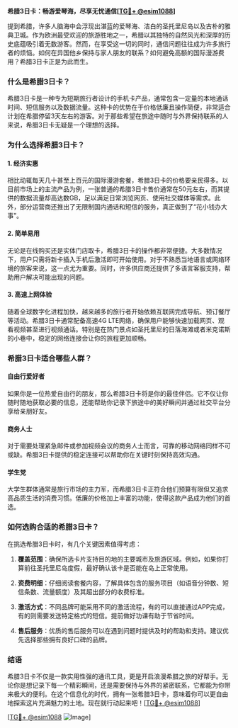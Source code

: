 **希腊3日卡：畅游爱琴海，尽享无忧通信[[TG💪+ @esim1088](https://t.me/s/esim1088)]**

提到希腊，许多人脑海中会浮现出湛蓝的爱琴海、洁白的圣托里尼岛以及古朴的雅典卫城。作为欧洲最受欢迎的旅游胜地之一，希腊以其独特的自然风光和深厚的历史底蕴吸引着无数游客。然而，在享受这一切的同时，通信问题往往成为许多旅行者的烦恼。如何在异国他乡保持与家人朋友的联系？如何避免高额的国际漫游费用？希腊3日卡正是为此而生。

### **什么是希腊3日卡？**

希腊3日卡是一种专为短期旅行者设计的手机卡产品，通常包含一定量的本地通话时间、短信服务以及数据流量。这种卡的优势在于价格低廉且操作简便，非常适合计划在希腊停留3天左右的游客。对于那些希望在旅途中随时与外界保持联系的人来说，希腊3日卡无疑是一个理想的选择。

### **为什么选择希腊3日卡？**

#### **1. 经济实惠**
相比动辄每天几十甚至上百元的国际漫游套餐，希腊3日卡的价格要亲民得多。以目前市场上的主流产品为例，一张普通的希腊3日卡售价通常在50元左右，而其提供的数据流量却高达数GB，足以满足日常浏览网页、使用社交媒体等需求。此外，部分运营商还推出了无限制国内通话和短信的服务，真正做到了“花小钱办大事”。

#### **2. 简单易用**
无论是在线购买还是实体门店取卡，希腊3日卡的操作都非常便捷。大多数情况下，用户只需将新卡插入手机后激活即可开始使用。对于不熟悉当地语言或网络环境的旅客来说，这一点尤为重要。同时，许多供应商还提供了多语言客服支持，帮助用户解决可能出现的问题。

#### **3. 高速上网体验**
随着全球数字化进程加快，越来越多的旅行者开始依赖互联网完成导航、预订餐厅等活动。希腊3日卡通常配备高速4G LTE网络，确保用户能够快速加载网页、观看视频甚至进行视频通话。特别是在热门景点如圣托里尼的日落海滩或者米克诺斯的小巷中，稳定的网络连接会让你的旅程更加顺畅。

### **希腊3日卡适合哪些人群？**

#### **自由行爱好者**
如果你是一位热爱自由行的朋友，那么希腊3日卡将是你的最佳伴侣。它不仅让你随时随地获取必要的信息，还能帮助你记录下旅途中的美好瞬间并通过社交平台分享给亲朋好友。

#### **商务人士**
对于需要处理紧急邮件或参加视频会议的商务人士而言，可靠的移动网络同样不可或缺。希腊3日卡提供的稳定连接可以帮助你在关键时刻保持高效沟通。

#### **学生党**
大学生群体通常是旅行市场的主力军，而希腊3日卡正符合他们预算有限但又追求高品质生活的消费习惯。低廉的价格加上丰富的功能，使得这款产品成为他们的首选。

### **如何选购合适的希腊3日卡？**

在挑选希腊3日卡时，有几个关键因素值得考虑：

1. **覆盖范围**：确保所选卡片支持目的地的主要城市及旅游区域。例如，如果你打算前往圣托里尼岛度假，最好确认该卡是否能在岛上正常使用。
   
2. **资费明细**：仔细阅读套餐内容，了解具体包含的服务项目（如语音分钟数、短信条数、流量额度）及其超出部分的收费标准。

3. **激活方式**：不同品牌可能采用不同的激活流程，有的可以直接通过APP完成，有的则需要发送特定格式的短信。提前做好功课有助于节省时间。

4. **售后服务**：优质的售后服务可以在遇到问题时提供及时的帮助和支持。建议优先选择那些拥有良好口碑的品牌。

### **结语**

希腊3日卡不仅是一款实用性强的通讯工具，更是开启浪漫希腊之旅的好帮手。无论你是想记录下每一个精彩瞬间，还是需要保持与外界的紧密联系，它都能为你带来极大的便利。在这个信息化的时代，拥有一张希腊3日卡，意味着你可以更自由地探索这片充满魅力的土地。现在就行动起来吧！[[TG💪+ @esim1088](https://t.me/s/esim1088)]

[[TG💪+ @esim1088](https://t.me/s/esim1088) ![Image](https://i.postimg.cc/4NQfJmqS/Snipaste-2025-05-13-00-14-12.png)]